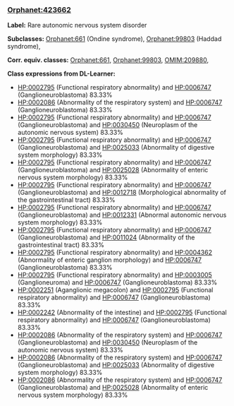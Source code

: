 
### [Orphanet:423662](http://www.orpha.net/ORDO/Orphanet_423662)
**Label:** Rare autonomic nervous system disorder

**Subclasses:** [Orphanet:661](http://www.orpha.net/ORDO/Orphanet_661) (Ondine syndrome), [Orphanet:99803](http://www.orpha.net/ORDO/Orphanet_99803) (Haddad syndrome), 

**Corr. equiv. classes:** [Orphanet:661](http://www.orpha.net/ORDO/Orphanet_661), [Orphanet:99803](http://www.orpha.net/ORDO/Orphanet_99803), [OMIM:209880](http://purl.obolibrary.org/obo/OMIM_209880), 

**Class expressions from DL-Learner:**

- [HP:0002795](http://purl.obolibrary.org/obo/HP_0002795) (Functional respiratory abnormality) and [HP:0006747](http://purl.obolibrary.org/obo/HP_0006747) (Ganglioneuroblastoma) 83.33%
- [HP:0002086](http://purl.obolibrary.org/obo/HP_0002086) (Abnormality of the respiratory system) and [HP:0006747](http://purl.obolibrary.org/obo/HP_0006747) (Ganglioneuroblastoma) 83.33%
- [HP:0002795](http://purl.obolibrary.org/obo/HP_0002795) (Functional respiratory abnormality) and [HP:0006747](http://purl.obolibrary.org/obo/HP_0006747) (Ganglioneuroblastoma) and [HP:0030450](http://purl.obolibrary.org/obo/HP_0030450) (Neuroplasm of the autonomic nervous system) 83.33%
- [HP:0002795](http://purl.obolibrary.org/obo/HP_0002795) (Functional respiratory abnormality) and [HP:0006747](http://purl.obolibrary.org/obo/HP_0006747) (Ganglioneuroblastoma) and [HP:0025033](http://purl.obolibrary.org/obo/HP_0025033) (Abnormality of digestive system morphology) 83.33%
- [HP:0002795](http://purl.obolibrary.org/obo/HP_0002795) (Functional respiratory abnormality) and [HP:0006747](http://purl.obolibrary.org/obo/HP_0006747) (Ganglioneuroblastoma) and [HP:0025028](http://purl.obolibrary.org/obo/HP_0025028) (Abnormality of enteric nervous system morphology) 83.33%
- [HP:0002795](http://purl.obolibrary.org/obo/HP_0002795) (Functional respiratory abnormality) and [HP:0006747](http://purl.obolibrary.org/obo/HP_0006747) (Ganglioneuroblastoma) and [HP:0012718](http://purl.obolibrary.org/obo/HP_0012718) (Morphological abnormality of the gastrointestinal tract) 83.33%
- [HP:0002795](http://purl.obolibrary.org/obo/HP_0002795) (Functional respiratory abnormality) and [HP:0006747](http://purl.obolibrary.org/obo/HP_0006747) (Ganglioneuroblastoma) and [HP:0012331](http://purl.obolibrary.org/obo/HP_0012331) (Abnormal autonomic nervous system morphology) 83.33%
- [HP:0002795](http://purl.obolibrary.org/obo/HP_0002795) (Functional respiratory abnormality) and [HP:0006747](http://purl.obolibrary.org/obo/HP_0006747) (Ganglioneuroblastoma) and [HP:0011024](http://purl.obolibrary.org/obo/HP_0011024) (Abnormality of the gastrointestinal tract) 83.33%
- [HP:0002795](http://purl.obolibrary.org/obo/HP_0002795) (Functional respiratory abnormality) and [HP:0004362](http://purl.obolibrary.org/obo/HP_0004362) (Abnormality of enteric ganglion morphology) and [HP:0006747](http://purl.obolibrary.org/obo/HP_0006747) (Ganglioneuroblastoma) 83.33%
- [HP:0002795](http://purl.obolibrary.org/obo/HP_0002795) (Functional respiratory abnormality) and [HP:0003005](http://purl.obolibrary.org/obo/HP_0003005) (Ganglioneuroma) and [HP:0006747](http://purl.obolibrary.org/obo/HP_0006747) (Ganglioneuroblastoma) 83.33%
- [HP:0002251](http://purl.obolibrary.org/obo/HP_0002251) (Aganglionic megacolon) and [HP:0002795](http://purl.obolibrary.org/obo/HP_0002795) (Functional respiratory abnormality) and [HP:0006747](http://purl.obolibrary.org/obo/HP_0006747) (Ganglioneuroblastoma) 83.33%
- [HP:0002242](http://purl.obolibrary.org/obo/HP_0002242) (Abnormality of the intestine) and [HP:0002795](http://purl.obolibrary.org/obo/HP_0002795) (Functional respiratory abnormality) and [HP:0006747](http://purl.obolibrary.org/obo/HP_0006747) (Ganglioneuroblastoma) 83.33%
- [HP:0002086](http://purl.obolibrary.org/obo/HP_0002086) (Abnormality of the respiratory system) and [HP:0006747](http://purl.obolibrary.org/obo/HP_0006747) (Ganglioneuroblastoma) and [HP:0030450](http://purl.obolibrary.org/obo/HP_0030450) (Neuroplasm of the autonomic nervous system) 83.33%
- [HP:0002086](http://purl.obolibrary.org/obo/HP_0002086) (Abnormality of the respiratory system) and [HP:0006747](http://purl.obolibrary.org/obo/HP_0006747) (Ganglioneuroblastoma) and [HP:0025033](http://purl.obolibrary.org/obo/HP_0025033) (Abnormality of digestive system morphology) 83.33%
- [HP:0002086](http://purl.obolibrary.org/obo/HP_0002086) (Abnormality of the respiratory system) and [HP:0006747](http://purl.obolibrary.org/obo/HP_0006747) (Ganglioneuroblastoma) and [HP:0025028](http://purl.obolibrary.org/obo/HP_0025028) (Abnormality of enteric nervous system morphology) 83.33%


